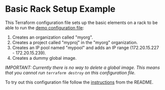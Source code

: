 # Basic Rack Setup Example

This Terraform configuration file sets up the basic elements on a rack to be able to run the [demo configuration file](../demo/):

1. Creates an organization called "myorg".
2. Creates a project called "myproj" in the "myorg" organization.
3. Creates an IP pool named "mypool" and adds an IP range (172.20.15.227 - 172.20.15.239).
4. Creates a dummy global image.

_IMPORTANT: Currently there is no way to delete a global image. This means that you cannot run `terraform destroy` on this configuration file._

To try out this configuration file follow the [instructions](https://github.com/oxidecomputer/terraform-provider-oxide/#using-the-provider) from the README.
